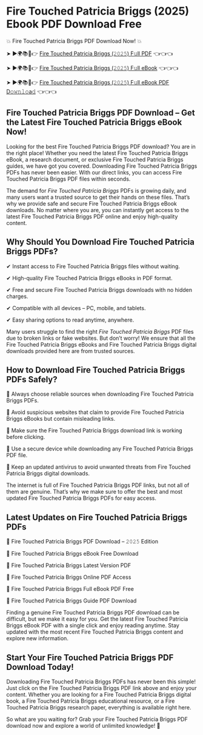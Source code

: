 # Fire Touched Patricia Briggs (2025) Ebook PDF Download Free

💥 Fire Touched Patricia Briggs PDF Download Now! 💥

➤ ►🌍📚📱👉 [Fire Touched Patricia Briggs (𝟸𝟶𝟸𝟻) F𝚞ll PDF](https://getpdf.xyz/fire-touched-patricia-briggs) 👈👈👈


➤ ►🌍📚📱👉 [Fire Touched Patricia Briggs (𝟸𝟶𝟸𝟻) F𝚞ll eBook](https://getpdf.xyz/fire-touched-patricia-briggs) 👈👈👈


➤ ►🌍📚📱👉 [Fire Touched Patricia Briggs (𝟸𝟶𝟸𝟻) F𝚞ll eBook PDF D𝚘𝚠𝚗𝚕𝚘a𝚍](https://getpdf.xyz/fire-touched-patricia-briggs) 👈👈👈


## Fire Touched Patricia Briggs PDF Download – Get the Latest Fire Touched Patricia Briggs eBook Now!

Looking for the best Fire Touched Patricia Briggs PDF download? You are in the right place! Whether you need the latest Fire Touched Patricia Briggs eBook, a research document, or exclusive Fire Touched Patricia Briggs guides, we have got you covered. Downloading Fire Touched Patricia Briggs PDFs has never been easier. With our direct links, you can access Fire Touched Patricia Briggs PDF files within seconds.

The demand for *Fire Touched Patricia Briggs* PDFs is growing daily, and many users want a trusted source to get their hands on these files. That’s why we provide safe and secure Fire Touched Patricia Briggs eBook downloads. No matter where you are, you can instantly get access to the latest Fire Touched Patricia Briggs PDF online and enjoy high-quality content.

## Why Should You Download Fire Touched Patricia Briggs PDFs?

✔ Instant access to Fire Touched Patricia Briggs files without waiting.

✔ High-quality Fire Touched Patricia Briggs eBooks in PDF format.

✔ Free and secure Fire Touched Patricia Briggs downloads with no hidden charges.

✔ Compatible with all devices – PC, mobile, and tablets.

✔ Easy sharing options to read anytime, anywhere.

Many users struggle to find the right *Fire Touched Patricia Briggs* PDF files due to broken links or fake websites. But don’t worry! We ensure that all the Fire Touched Patricia Briggs eBooks and Fire Touched Patricia Briggs digital downloads provided here are from trusted sources.

## How to Download Fire Touched Patricia Briggs PDFs Safely?

📌 Always choose reliable sources when downloading Fire Touched Patricia Briggs PDFs.

📌 Avoid suspicious websites that claim to provide Fire Touched Patricia Briggs eBooks but contain misleading links.

📌 Make sure the Fire Touched Patricia Briggs download link is working before clicking.

📌 Use a secure device while downloading any Fire Touched Patricia Briggs PDF file.

📌 Keep an updated antivirus to avoid unwanted threats from Fire Touched Patricia Briggs digital downloads.

The internet is full of Fire Touched Patricia Briggs PDF links, but not all of them are genuine. That’s why we make sure to offer the best and most updated Fire Touched Patricia Briggs PDFs for easy access.

## Latest Updates on Fire Touched Patricia Briggs PDFs

🔹 Fire Touched Patricia Briggs PDF Download – 𝟸𝟶𝟸𝟻 Edition

🔹 Fire Touched Patricia Briggs eBook Free Download

🔹 Fire Touched Patricia Briggs Latest Version PDF

🔹 Fire Touched Patricia Briggs Online PDF Access

🔹 Fire Touched Patricia Briggs Full eBook PDF Free

🔹 Fire Touched Patricia Briggs Guide PDF Download

Finding a genuine Fire Touched Patricia Briggs PDF download can be difficult, but we make it easy for you. Get the latest Fire Touched Patricia Briggs eBook PDF with a single click and enjoy reading anytime. Stay updated with the most recent Fire Touched Patricia Briggs content and explore new information.

## Start Your Fire Touched Patricia Briggs PDF Download Today!

Downloading Fire Touched Patricia Briggs PDFs has never been this simple! Just click on the Fire Touched Patricia Briggs PDF link above and enjoy your content. Whether you are looking for a Fire Touched Patricia Briggs digital book, a Fire Touched Patricia Briggs educational resource, or a Fire Touched Patricia Briggs research paper, everything is available right here.

So what are you waiting for? Grab your Fire Touched Patricia Briggs PDF download now and explore a world of unlimited knowledge! 🚀